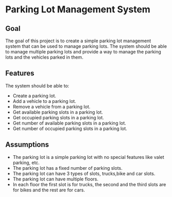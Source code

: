 # Parking Lot Management System

## Goal
The goal of this project is to create a simple parking lot management system that can be used to manage parking lots. 
The system should be able to manage multiple parking lots and provide a way to manage the parking lots and the vehicles parked in them.

## Features
The system should be able to:
- Create a parking lot.
- Add a vehicle to a parking lot.
- Remove a vehicle from a parking lot.
- Get available parking slots in a parking lot.
- Get occupied parking slots in a parking lot.
- Get number of available parking slots in a parking lot.
- Get number of occupied parking slots in a parking lot.

## Assumptions
- The parking lot is a simple parking lot with no special features like valet parking, etc.
- The parking lot has a fixed number of parking slots.
- The parking lot can have 3 types of slots, trucks,bike and car slots.
- The parking lot can have multiple floors.
- In each floor the first slot is for trucks, the second and the third slots are for bikes and the rest are for cars.


